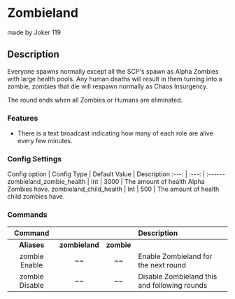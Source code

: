 Zombieland
======
made by Joker 119
## Description
Everyone spawns normally except all the SCP's spawn as Alpha Zombies with large health pools. 
Any human deaths will result in them turning into a zombie, zombies that die will respawn normally as Chaos Insurgency.

The round ends when all Zombies or Humans are eliminated.

### Features
 - There is a text broadcast indicating how many of each role are alive every few minutes.

### Config Settings
Config option | Config Type | Default Value | Description
:---: | :---: | :------
zombieland_zombie_health | Int | 3000 | The amount of health Alpha Zombies have.
 zombieland_child_health | Int | 500 | The amount of health child zombies have.

### Commands
  Command |  |  | Description
:---: | :---: | :---: | :------
**Aliases** | **zombieland** | **zombie**
zombie Enable | ~~ | ~~ | Enable Zombieland for the next round
zombie Disable | ~~ | ~~ | Disable Zombieland this and following rounds

